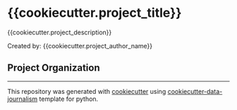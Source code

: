 # {{cookiecutter.project_title}}
{{cookiecutter.project_description}}

Created by: {{cookiecutter.project_author_name}}

## Project Organization


---
This repository was generated with [cookiecutter](https://github.com/cookiecutter/cookiecutter) using [cookiecutter-data-journalism](https://github.com/fer-aguirre/cookiecutter-data-journalism.git) template for python.